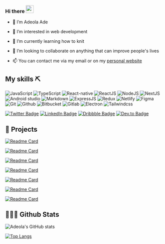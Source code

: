 
### Hi there <img src="https://media.giphy.com/media/hvRJCLFzcasrR4ia7z/giphy.gif" width="25px">


- 👋 I’m Adeola Ade

- 👀 I’m interested in web development

- 🌱 I’m currently learning how to knit

- 💞️ I’m looking to collaborate on anything that can improve people's lives

- 📫 You can contact me via my email or on my [personal website](https://adeolaade.com/contact)



## My skills ⛏️

![JavaScript](https://img.shields.io/badge/JavaScript-F7DF1E?style=for-the-badge&logo=javascript&logoColor=black)
![TypeScript](https://img.shields.io/badge/Typescript-2F74C0?style=for-the-badge&logo=typescript&logoColor=black)
![React-native](https://img.shields.io/badge/React%20Native-61DAFB?style=for-the-badge&logo=react&logoColor=black)
![ReactJS](https://img.shields.io/badge/ReactJs-5AC6E4?style=for-the-badge&logo=react&logoColor=black)
![NodeJS](https://img.shields.io/badge/Node.js-43853D?style=for-the-badge&logo=node.js&logoColor=white)
![NextJS](https://img.shields.io/badge/Nextjs-20232A?style=for-the-badge&logo=next.js&logoColor=white)
![Android studio](https://img.shields.io/badge/Android%20Studio-50b055?style=for-the-badge&logo=android-studio&logoColor=white)
![Markdown](https://img.shields.io/badge/Markdown-000000?style=for-the-badge&logo=markdown&logoColor=white)
![ExpressJS](https://img.shields.io/badge/Express.js-404D59?style=for-the-badge&logo=express)
![Redux](https://img.shields.io/badge/Redux-593D88?style=for-the-badge&logo=redux&logoColor=white)
![Netlify](https://img.shields.io/badge/Netlify-00C7B7?style=for-the-badge&logo=netlify&logoColor=white)
![Figma](https://img.shields.io/badge/Figma-2c2c2c?style=for-the-badge&logo=figma&logoColor=white)
![Git](https://img.shields.io/badge/Git-f14e32?&style=for-the-badge&logo=git&logoColor=white)
![Github](https://img.shields.io/badge/Github-24292f?&style=for-the-badge&logo=github&logoColor=white)
![Bitbucket](https://img.shields.io/badge/Bitbucket-0052cc?&style=for-the-badge&logo=bitbucket&logoColor=white)
![Gitlab](https://img.shields.io/badge/Gitlab-f96424?&style=for-the-badge&logo=gitlab&logoColor=white)
![Electron](https://img.shields.io/badge/Electron-54c7ec?&style=for-the-badge&logo=electron&logoColor=white)
![Tailwindcss](https://img.shields.io/badge/Tailwind-38bdf8?&style=for-the-badge&logo=tailwindcss&logoColor=white)

[![Twitter Badge](https://img.shields.io/badge/Twitter-dihorla-informational?style=flat&logo=x&logoColor=white&color=1CA2F1)](https://x.com/dihorla)
[![LinkedIn Badge](https://img.shields.io/badge/LinkedIn-Adeola-informational?style=flat&logo=linkedin&logoColor=white&color=0D76A8)](https://www.linkedin.com/in/ade-adeola)
[![Dribbble Badge](https://img.shields.io/badge/Dribbble-diorla-informational?style=flat&logo=dribbble&logoColor=white&color=ea4c89)](https://dribbble.com/diorla)
[![Dev.to Badge](https://img.shields.io/badge/Blogs-diorla-informational?style=flat&logo=dev.to&logoColor=white&color=000000)](https://dev.to/diorla)


## 🚀 Projects

[![Readme Card](https://github-readme-stats.vercel.app/api/pin/?username=diorla&repo=about-adeola)](https://github.com/Diorla/about-adeola)

[![Readme Card](https://github-readme-stats.vercel.app/api/pin/?username=diorla&repo=focus-forge)](https://github.com/Diorla/focus-forge)

[![Readme Card](https://github-readme-stats.vercel.app/api/pin/?username=diorla&repo=web-components)](https://github.com/Diorla/web-components)

[![Readme Card](https://github-readme-stats.vercel.app/api/pin/?username=diorla&repo=gamitask)](https://github.com/Diorla/gamitask)

[![Readme Card](https://github-readme-stats.vercel.app/api/pin/?username=diorla&repo=character-generator-mobile)](https://github.com/Diorla/character-generator-mobile)

[![Readme Card](https://github-readme-stats.vercel.app/api/pin/?username=diorla&repo=hera-spa)](https://github.com/Diorla/hera-spa)

[![Readme Card](https://github-readme-stats.vercel.app/api/pin/?username=diorla&repo=Natural-Language-Processing)](https://github.com/Diorla/Natural-Language-Processing)

## 🧑🏽‍💻 Github Stats

![Adeola's GitHub stats](https://github-readme-stats.vercel.app/api?username=diorla&show_icons=true&theme=onedark)

[![Top Langs](https://github-readme-stats.vercel.app/api/top-langs/?username=diorla&layout=compact)](https://github.com/anuraghazra/github-readme-stats)
